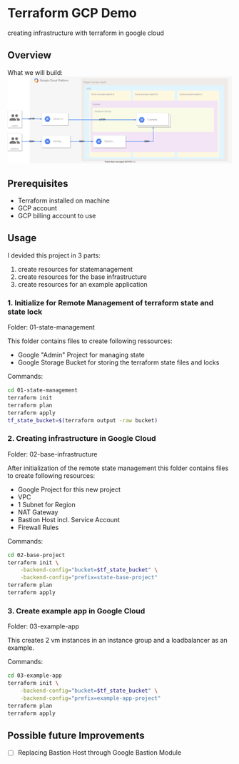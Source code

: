 # Terraform GCP Demo
creating infrastructure with terraform in google cloud

## Overview

What we will build:
![gcp-diagram](./assets/terraform-gcp-demo.svg)

## Prerequisites

- Terraform installed on machine
- GCP account
- GCP billing account to use

## Usage

I devided this project in 3 parts:
1. create resources for statemanagement
2. create resources for the base infrastructure
3. create resources for an example application

### 1. Initialize for Remote Management of terraform state and state lock
Folder: 01-state-management

This folder contains files to create following ressources:
- Google "Admin" Project for managing state
- Google Storage Bucket for storing the terraform state files and locks

Commands:
```bash
cd 01-state-management
terraform init
terraform plan
terraform apply
tf_state_bucket=$(terraform output -raw bucket)
```

### 2. Creating infrastructure in Google Cloud
Folder: 02-base-infrastructure

After initialization of the remote state management this folder contains files to create following resources:
- Google Project for this new project
- VPC
- 1 Subnet for Region
- NAT Gateway
- Bastion Host incl. Service Account
- Firewall Rules

Commands:
```bash
cd 02-base-project
terraform init \
    -backend-config="bucket=$tf_state_bucket" \
    -backend-config="prefix=state-base-project"
terraform plan
terraform apply
```

### 3. Create example app in Google Cloud
Folder: 03-example-app

This creates 2 vm instances in an instance group and a loadbalancer as an example. 

Commands:
```bash
cd 03-example-app
terraform init \
    -backend-config="bucket=$tf_state_bucket" \
    -backend-config="prefix=example-app-project"
terraform plan
terraform apply
```

## Possible future Improvements
- [ ] Replacing Bastion Host through Google Bastion Module